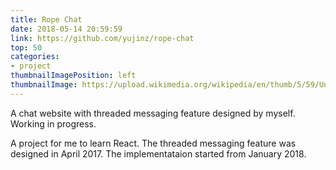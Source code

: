 ```yaml
---
title: Rope Chat
date: 2018-05-14 20:59:59
link: https://github.com/yujinz/rope-chat
top: 50
categories:
- project
thumbnailImagePosition: left
thumbnailImage: https://upload.wikimedia.org/wikipedia/en/thumb/5/59/Under_construction_svg.svg/1024px-Under_construction_svg.svg.png
---
```


A chat website with threaded messaging feature designed by myself. Working in progress.  
<!-- more -->

A project for me to learn React. The threaded messaging feature was designed in April 2017. The implementataion started from January 2018.